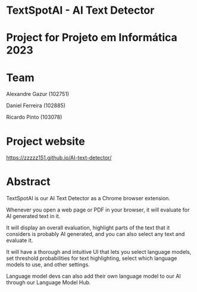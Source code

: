 # TextSpotAI - AI Text Detector

# Project for Projeto em Informática 2023

# Team

Alexandre Gazur (102751)

Daniel Ferreira (102885)

Ricardo Pinto (103078)

# Project website

https://zzzzz151.github.io/AI-text-detector/

# Abstract

TextSpotAI is our AI Text Detector as a Chrome browser extension.

Whenever you open a web page or PDF in your browser, it will evaluate for AI generated text in it.

It will display an overall evaluation, highlight parts of the text that it considers is probably AI generated, and you can also select any text and evaluate it.

It will have a thorough and intuitive UI that lets you select language models, set threshold probabilities for text highlighting, select which language models to use, and other settings.

Language model devs can also add their own language model to our AI through our Language Model Hub.
